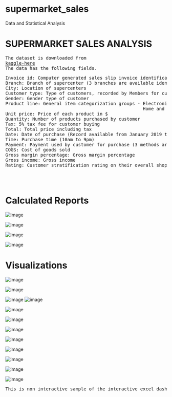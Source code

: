 # supermarket_sales
Data and Statistical Analysis 
<h1>SUPERMARKET SALES ANALYSIS</h1> 


<pre>
The dataset is downloaded from
<a href ="https://www.kaggle.com/datasets/aungpyaeap/supermarket-sales">kaggle-here</a>
The data has the following fields.
<pre>
Invoice id: Computer generated sales slip invoice identification number
Branch: Branch of supercenter (3 branches are available identified by A, B and C).
City: Location of supercenters
Customer type: Type of customers, recorded by Members for customers using member card and Normal for without member card.
Gender: Gender type of customer
Product line: General item categorization groups - Electronic accessories, Fashion accessories, Food and beverages, Health and beauty,
                                                   Home and lifestyle, Sports and travel
Unit price: Price of each product in $
Quantity: Number of products purchased by customer
Tax: 5% tax fee for customer buying
Total: Total price including tax
Date: Date of purchase (Record available from January 2019 to March 2019)
Time: Purchase time (10am to 9pm)
Payment: Payment used by customer for purchase (3 methods are available – Cash, Credit card and Ewallet)
COGS: Cost of goods sold
Gross margin percentage: Gross margin percentage
Gross income: Gross income
Rating: Customer stratification rating on their overall shopping experience (On a scale of 1 to 10)
</pre>
</pre> 

# Calculated Reports





![image](https://github.com/pooja614/supermarket_sales/assets/69869583/12cb5a79-64b1-447f-917c-cb64bdcf03ac)

![image](https://github.com/pooja614/supermarket_sales/assets/69869583/1339f378-9fa0-435c-8917-437d71104e16)

![image](https://github.com/pooja614/supermarket_sales/assets/69869583/050d6b55-8fe9-4b1a-ad83-2ae939666f32)  

![image](https://github.com/pooja614/supermarket_sales/assets/69869583/6417e40e-02dd-4c92-8558-9c9713c4a1db) 

# Visualizations


![image](https://github.com/pooja614/supermarket_sales/assets/69869583/8aafc836-1829-4f7f-94a5-8396500263bc) 

![image](https://github.com/pooja614/supermarket_sales/assets/69869583/60b6043f-fc68-4cc4-8ec5-5d65f8aa1b32)


![image](https://github.com/pooja614/supermarket_sales/assets/69869583/cab2763f-bac4-4835-92c0-2be8d6c78077)
![image](https://github.com/pooja614/supermarket_sales/assets/69869583/72e1dd33-f1a8-49b2-91cd-9088e21a81bd)

![image](https://github.com/pooja614/supermarket_sales/assets/69869583/81df16d9-6189-45e5-a2d9-f69045280fd7)

![image](https://github.com/pooja614/supermarket_sales/assets/69869583/a5c21d20-af36-4431-8d99-6f46bb702b75) 


![image](https://github.com/pooja614/supermarket_sales/assets/69869583/e884656f-2ff1-482b-b0f8-df4e33c2e82f)

![image](https://github.com/pooja614/supermarket_sales/assets/69869583/ab022651-ff48-4714-99ba-bffbe98829bc)

![image](https://github.com/pooja614/supermarket_sales/assets/69869583/07520721-0311-4591-9c0b-8cd8a8433a0c) 

![image](https://github.com/pooja614/supermarket_sales/assets/69869583/adcb1826-49cf-4365-99c7-8a995c41cb3a)

![image](https://github.com/pooja614/supermarket_sales/assets/69869583/7a711585-2117-4b8e-96db-b070945a0970)

![image](https://github.com/pooja614/supermarket_sales/assets/69869583/3a1d2126-658a-4ab0-babb-48f68995e3e9)




<pre>This is non interactive sample of the interactive excel dashboard of the project
</pre> 

